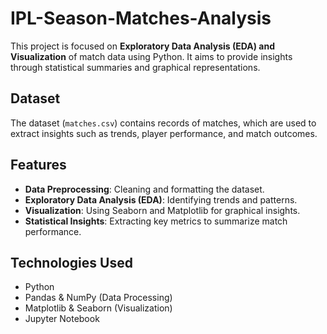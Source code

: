# IPL-Season-Matches-Analysis 
This project is focused on **Exploratory Data Analysis (EDA) and Visualization** of match data using Python. It aims to provide insights through statistical summaries and graphical representations.  

## Dataset  
The dataset (`matches.csv`) contains records of matches, which are used to extract insights such as trends, player performance, and match outcomes.  

## Features  
- **Data Preprocessing**: Cleaning and formatting the dataset.  
- **Exploratory Data Analysis (EDA)**: Identifying trends and patterns.  
- **Visualization**: Using Seaborn and Matplotlib for graphical insights.  
- **Statistical Insights**: Extracting key metrics to summarize match performance.    

## Technologies Used  
- Python  
- Pandas & NumPy (Data Processing)  
- Matplotlib & Seaborn (Visualization)  
- Jupyter Notebook  
